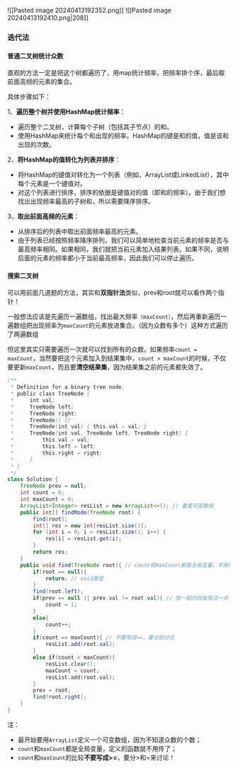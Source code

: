 ![[Pasted image 20240413192352.png]]
![[Pasted image 20240413192410.png|208]]

### 迭代法

#### 普通二叉树统计众数

直观的方法一定是把这个树都遍历了，用map统计频率，把频率排个序，最后取前面高频的元素的集合。

具体步骤如下：

1、**遍历整个树并使用HashMap统计频率**：
 - 遍历整个二叉树，计算每个子树（包括其子节点）的和。
 - 使用HashMap来统计每个和出现的频率。HashMap的键是和的值，值是该和出现的次数。

2、**将HashMap的值转化为列表并排序**：
- 将HashMap的键值对转化为一个列表（例如，ArrayList或LinkedList），其中每个元素是一个键值对。
- 对这个列表进行排序，排序的依据是键值对的值（即和的频率）。由于我们想找出出现频率最高的子树和，所以需要降序排序。

3、**取出前面高频的元素**：
- 从排序后的列表中取出前面频率最高的元素。
- 由于列表已经按照频率降序排列，我们可以简单地检查当前元素的频率是否与最高频率相同。如果相同，我们就把当前元素加入结果列表。如果不同，说明后面的元素的频率都小于当前最高频率，因此我们可以停止遍历。

#### 搜索二叉树

可以用前面几道题的方法，其实和**双指针法**类似，prev和root就可以看作两个指针！

一般想法应该是先遍历一遍数组，找出最大频率`（maxCount）`，然后再重新遍历一遍数组把出现频率为`maxCount`的元素放进集合。（因为众数有多个）这种方式遍历了两遍数组

但这里其实只需要遍历一次就可以找到所有的众数。如果频率`count = maxCount`，当然要把这个元素加入到结果集中，`count > maxCount`的时候，不仅要更新`maxCount`，而且要**清空结果集**，因为结果集之前的元素都失效了。

```java
/**
 * Definition for a binary tree node.
 * public class TreeNode {
 *     int val;
 *     TreeNode left;
 *     TreeNode right;
 *     TreeNode() {}
 *     TreeNode(int val) { this.val = val; }
 *     TreeNode(int val, TreeNode left, TreeNode right) {
 *         this.val = val;
 *         this.left = left;
 *         this.right = right;
 *     }
 * }
 */
class Solution {
    TreeNode prev = null;
    int count = 0;
    int maxCount = 0;
    ArrayList<Integer> resList = new ArrayList<>(); // 要是可变数组
    public int[] findMode(TreeNode root) {
        find(root);
        int[] res = new int[resList.size()];
        for (int i = 0; i < resList.size(); i++) {
            res[i] = resList.get(i);
        }
        return res;
    }
    public void find(TreeNode root){ // count和maxCount都是全局变量，不用传了
        if(root == null){
            return; // void类型
        }
        find(root.left);
        if(prev == null || prev.val != root.val){ // 放一起代码会简洁一点
            count = 1;
        }
        else{
            count++;
        }
        if(count == maxCount){ // 不要写成>=，要分别讨论
            resList.add(root.val);
        }
        else if(count > maxCount){
            resList.clear();
            maxCount = count;
            resList.add(root.val);
        }
        prev = root;
        find(root.right);
    }
}
```

注：
- 最开始要用`ArrayList`定义一个可变数组，因为不知道众数的个数；
-  `count`和`maxCount`都是全局变量，定义的函数就不用传了；
- `count`和`maxCount`的比较**不要写成>=**，要分>和=来讨论！